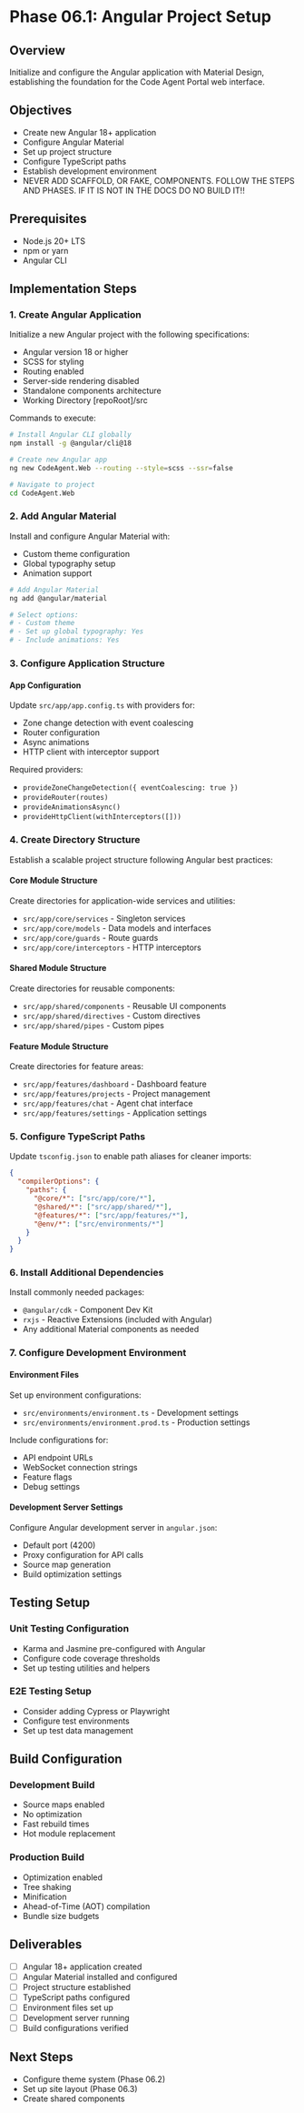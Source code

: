 # Phase 06.1: Angular Project Setup

## Overview
Initialize and configure the Angular application with Material Design, establishing the foundation for the Code Agent Portal web interface.

## Objectives
- Create new Angular 18+ application
- Configure Angular Material
- Set up project structure
- Configure TypeScript paths
- Establish development environment
- NEVER ADD SCAFFOLD, OR FAKE, COMPONENTS.  FOLLOW THE STEPS AND PHASES.  IF IT IS NOT IN THE DOCS DO NO BUILD IT!!

## Prerequisites
- Node.js 20+ LTS
- npm or yarn
- Angular CLI

## Implementation Steps

### 1. Create Angular Application

Initialize a new Angular project with the following specifications:
- Angular version 18 or higher
- SCSS for styling
- Routing enabled
- Server-side rendering disabled
- Standalone components architecture
- Working Directory [repoRoot]/src

Commands to execute:
```bash
# Install Angular CLI globally
npm install -g @angular/cli@18

# Create new Angular app
ng new CodeAgent.Web --routing --style=scss --ssr=false

# Navigate to project
cd CodeAgent.Web
```

### 2. Add Angular Material

Install and configure Angular Material with:
- Custom theme configuration
- Global typography setup
- Animation support

```bash
# Add Angular Material
ng add @angular/material

# Select options:
# - Custom theme
# - Set up global typography: Yes
# - Include animations: Yes
```

### 3. Configure Application Structure

#### App Configuration
Update `src/app/app.config.ts` with providers for:
- Zone change detection with event coalescing
- Router configuration
- Async animations
- HTTP client with interceptor support

Required providers:
- `provideZoneChangeDetection({ eventCoalescing: true })`
- `provideRouter(routes)`
- `provideAnimationsAsync()`
- `provideHttpClient(withInterceptors([]))`

### 4. Create Directory Structure

Establish a scalable project structure following Angular best practices:

#### Core Module Structure
Create directories for application-wide services and utilities:
- `src/app/core/services` - Singleton services
- `src/app/core/models` - Data models and interfaces
- `src/app/core/guards` - Route guards
- `src/app/core/interceptors` - HTTP interceptors

#### Shared Module Structure
Create directories for reusable components:
- `src/app/shared/components` - Reusable UI components
- `src/app/shared/directives` - Custom directives
- `src/app/shared/pipes` - Custom pipes

#### Feature Module Structure
Create directories for feature areas:
- `src/app/features/dashboard` - Dashboard feature
- `src/app/features/projects` - Project management
- `src/app/features/chat` - Agent chat interface
- `src/app/features/settings` - Application settings

### 5. Configure TypeScript Paths

Update `tsconfig.json` to enable path aliases for cleaner imports:

```json
{
  "compilerOptions": {
    "paths": {
      "@core/*": ["src/app/core/*"],
      "@shared/*": ["src/app/shared/*"],
      "@features/*": ["src/app/features/*"],
      "@env/*": ["src/environments/*"]
    }
  }
}
```

### 6. Install Additional Dependencies

Install commonly needed packages:
- `@angular/cdk` - Component Dev Kit
- `rxjs` - Reactive Extensions (included with Angular)
- Any additional Material components as needed

### 7. Configure Development Environment

#### Environment Files
Set up environment configurations:
- `src/environments/environment.ts` - Development settings
- `src/environments/environment.prod.ts` - Production settings

Include configurations for:
- API endpoint URLs
- WebSocket connection strings
- Feature flags
- Debug settings

#### Development Server Settings
Configure Angular development server in `angular.json`:
- Default port (4200)
- Proxy configuration for API calls
- Source map generation
- Build optimization settings

## Testing Setup

### Unit Testing Configuration
- Karma and Jasmine pre-configured with Angular
- Configure code coverage thresholds
- Set up testing utilities and helpers

### E2E Testing Setup
- Consider adding Cypress or Playwright
- Configure test environments
- Set up test data management

## Build Configuration

### Development Build
- Source maps enabled
- No optimization
- Fast rebuild times
- Hot module replacement

### Production Build
- Optimization enabled
- Tree shaking
- Minification
- Ahead-of-Time (AOT) compilation
- Bundle size budgets

## Deliverables
- [ ] Angular 18+ application created
- [ ] Angular Material installed and configured
- [ ] Project structure established
- [ ] TypeScript paths configured
- [ ] Environment files set up
- [ ] Development server running
- [ ] Build configurations verified

## Next Steps
- Configure theme system (Phase 06.2)
- Set up site layout (Phase 06.3)
- Create shared components
